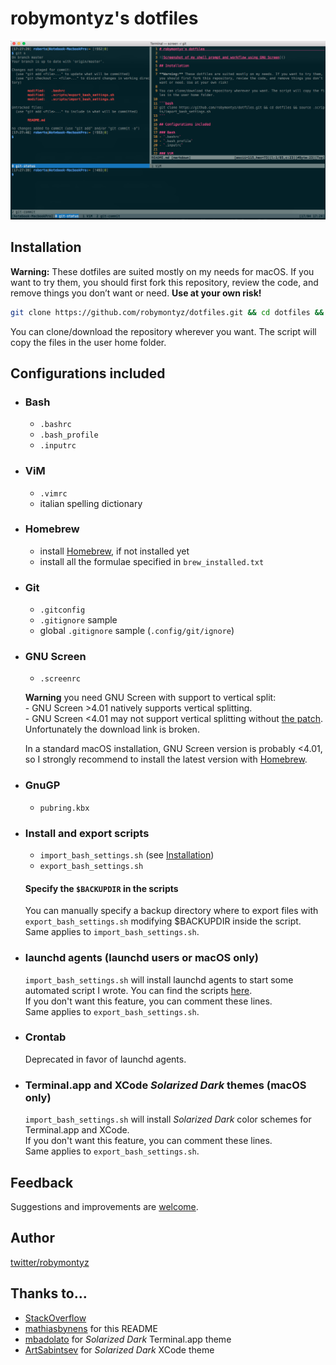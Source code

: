 # robymontyz's dotfiles

![Screenshot of my shell prompt and workflow using GNU Screen](workflow.png)

## Installation

**Warning:** These dotfiles are suited mostly on my needs for macOS. If you want to try them, you should first fork this repository, review the code, and remove things you don’t want or need. **Use at your own risk!**

```bash
git clone https://github.com/robymontyz/dotfiles.git && cd dotfiles && source .scripts/import_bash_settings.sh
```
You can clone/download the repository wherever you want. The script will copy the files in the user home folder.

## Configurations included

* ### Bash
	- `.bashrc`
	- `.bash_profile`
	- `.inputrc`

* ### ViM
	- `.vimrc`
	- italian spelling dictionary

* ### Homebrew
	- install [Homebrew](https://brew.sh), if not installed yet
	- install all the formulae specified in `brew_installed.txt`

* ### Git
	- `.gitconfig`
	- `.gitignore` sample
	- global `.gitignore` sample (`.config/git/ignore`)

* ### GNU Screen
	- `.screenrc`

	**Warning** you need GNU Screen with support to vertical split:  
		- GNU Screen >4.01 natively supports vertical splitting.  
		- GNU Screen <4.01 may not support vertical splitting without [the patch](http://fungi.yuggoth.org/vsp4s/). Unfortunately the download link is broken.

	In a standard macOS installation, GNU Screen version is probably <4.01, so I strongly recommend to install the latest version with [Homebrew](https://brew.sh).

* ### GnuGP
	- `pubring.kbx`

* ### Install and export scripts
	- `import_bash_settings.sh` (see [Installation](#Installation))
	- `export_bash_settings.sh`

	#### Specify the `$BACKUPDIR` in the scripts

	You can manually specify a backup directory where to export files with `export_bash_settings.sh` modifying $BACKUPDIR inside the script.  
	Same applies to `import_bash_settings.sh`.

* ### launchd agents (launchd users or macOS only)
	`import_bash_settings.sh` will install launchd agents to start some automated script I wrote. You can find the scripts [here](https://github.com/robymontyz).  
	If you don't want this feature, you can comment these lines.  
	Same applies to `export_bash_settings.sh`.

* ### Crontab
	Deprecated in favor of launchd agents.

* ### Terminal.app and XCode *Solarized Dark* themes (macOS only)
	`import_bash_settings.sh` will install *Solarized Dark* color schemes for Terminal.app and XCode.  
	If you don't want this feature, you can comment these lines.  
	Same applies to `export_bash_settings.sh`.

## Feedback

Suggestions and improvements are [welcome](https://github.com/robymontyz/dotfiles/issues).

## Author

[twitter/robymontyz](http://twitter.com/robymontyz "Follow @robymontyz on Twitter")

## Thanks to…

* [StackOverflow](https://stackoverflow.com)
* [mathiasbynens](https://github.com/mathiasbynens/dotfiles) for this README
* [mbadolato](https://github.com/mbadolato/iTerm2-Color-Schemes) for *Solarized Dark* Terminal.app theme
* [ArtSabintsev](https://github.com/ArtSabintsev/Solarized-Dark-for-Xcode) for *Solarized Dark* XCode theme
